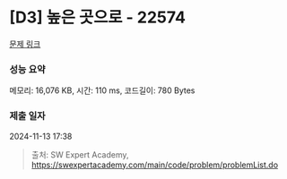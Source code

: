 # [D3] 높은 곳으로 - 22574 

[문제 링크](https://swexpertacademy.com/main/code/problem/problemDetail.do?contestProbId=AZIieDaq5AEDFAXd) 

### 성능 요약

메모리: 16,076 KB, 시간: 110 ms, 코드길이: 780 Bytes

### 제출 일자

2024-11-13 17:38



> 출처: SW Expert Academy, https://swexpertacademy.com/main/code/problem/problemList.do